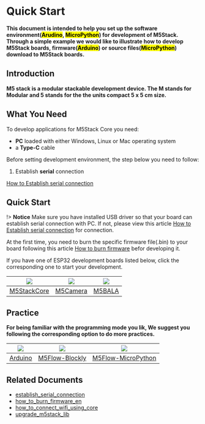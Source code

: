 # Quick Start

**This document is intended to help you set up the software environment(<mark>Arudino</mark>, <mark>MicroPython</mark>) for development of M5Stack. Through a simple example we would like to illustrate how to develop M5Stack boards, firmware(<mark>Arduino</mark>) or source files(<mark>MicroPython</mark>) download to M5Stack boards.**

## Introduction

**M5 stack is a modular stackable development device. The M stands for Modular and 5 stands for the the units compact 5 x 5 cm size.**


## What You Need

To develop applications for M5Stack Core you need:

* **PC** loaded with either Windows, Linux or Mac operating system
* a **Type-C** cable

Before setting development environment, the step below you need to follow:

1. Establish **serial** connection

  [How to Establish serial connection](en/related_documents/establish_serial_connection)

## Quick Start

!> **Notice** Make sure you have installed USB driver so that your board can establish serial connection with PC. If not, please view this article [How to Establish serial connection](en/related_documents/establish_serial_connection) for connection.

At the first time, you need to burn the specific firmware file(.bin) to your board following this article [How to burn firmware](en/related_documents/how_to_connect_wifi_using_core) befor developing it.

If you have one of ESP32 development boards listed below, click the corresponding one to start your development.

<img src="assets/img/getting_started_pics/m5stack_core.png"> | <img src="assets/img/getting_started_pics/m5camera.jpg">  | <img src="assets/img/getting_started_pics/M5Bala.jpg">
---|---|---
[M5StackCore](en/quick_start/m5core/m5stack_core_quick_start) | [M5Camera](en/quick_start/m5camera/m5camera_quick_start) | [M5BALA](en/quick_start/bala/bala_quick_start)



## Practice

**For being familiar with the programming mode you lik, We suggest you following the corresponding option to do more practices.**


<img src="assets/img/getting_started_pics/programming_mode_arduino.png"> | <img src="assets/img/getting_started_pics/programming_mode_blockly.png">  | <img src="assets/img/getting_started_pics/programming_mode_micropython.png">
---|---|---
[Arduino](en/practice/practice_arduino) | [M5Flow-Blockly](en/practice/practice_blockly) | [M5Flow-MicroPython](en/practice/practice_micropython)

## Related Documents

  - [establish_serial_connection](en/related_documents/establish_serial_connection)
  - [how_to_burn_firmware_en](en/related_documents/how_to_burn_firmware_en)
  - [how_to_connect_wifi_using_core](en/related_documents/how_to_connect_wifi_using_core)
  - [upgrade_m5stack_lib](en/related_documents/upgrade_m5stack_lib)